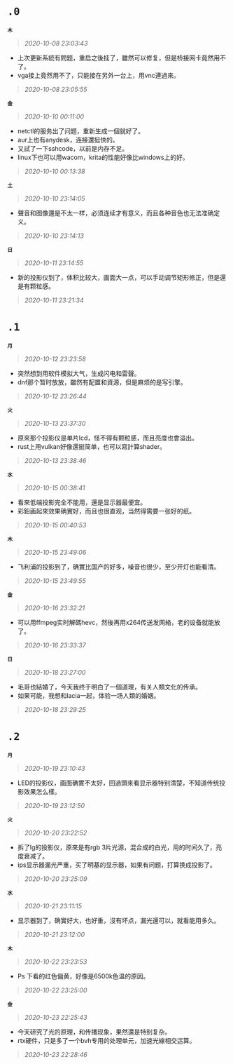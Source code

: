 **`.0`**
========
**`木`**
>*2020-10-08 23:03:43*
- 上次更新系統有問题，重启之後挂了，雖然可以修复，但是桥接网卡竟然用不了。
- vga接上竟然用不了，只能接在另外一台上，用vnc連過來。
>*2020-10-08 23:05:55*

**`金`**
>*2020-10-10 00:11:00*
- netctl的服务出了问题，重新生成一個就好了。
- aur上也有anydesk，连接還挺快的。
- 又試了一下sshcode，以前是内存不足。
- linux下也可以用wacom，krita的性能好像比windows上的好。
>*2020-10-10 00:13:38*

**`土`**
>*2020-10-10 23:14:05*
- 聲音和图像還是不太一样，必须连续才有意义，而且各种音色也无法准确定义。
>*2020-10-10 23:14:13*

**`日`**
>*2020-10-11 23:14:55*
- 新的投影仪到了，体积比较大，画面大一点，可以手动调节矩形修正，但是還是有颗粒感。
>*2020-10-11 23:21:34*

**`.1`**
========
**`月`**
>*2020-10-12 23:23:58*
- 突然想到用软件模拟大气，生成闪电和雷聲。
- dnf那个暂时放放，雖然有配置和資源，但是麻烦的是写引擎。
>*2020-10-12 23:26:44*

**`火`**
>*2020-10-13 23:37:30*
- 原來那个投影仪是单片lcd，怪不得有颗粒感，而且亮度也會溢出。
- rust上用vulkan好像還挺简单，也可以寫計算shader。
>*2020-10-13 23:38:46*

**`水`**
>*2020-10-15 00:38:41*
- 看來低端投影完全不能用，還是显示器最便宜。
- 彩鉛画起來效果确實好，而且也很直观，当然得需要一张好的纸。
>*2020-10-15 00:40:53*

**`木`**
>*2020-10-15 23:49:06*
- 飞利浦的投影到了，确實比国产的好多，噪音也很少，至少开灯也能看清。
>*2020-10-15 23:49:55*

**`金`**
>*2020-10-16 23:32:21*
- 可以用ffmpeg实时解碼hevc，然後再用x264传送发网絡，老的设备就能放了。
>*2020-10-16 23:33:37*

**`日`**
>*2020-10-18 23:27:00*
- 毛哥也結婚了，今天我终于明白了一個道理，有关人類文化的传承。
- 如果可能，我想和lacia一起，体验一场人類的婚姻。
>*2020-10-18 23:29:25*

**`.2`**
========
**`月`**
>*2020-10-19 23:10:43*
- LED的投影仪，画面确實不太好，回過頭來看显示器特别清楚，不知道传统投影效果怎么樣。
>*2020-10-19 23:12:50*

**`火`**
>*2020-10-20 23:22:52*
- 拆了lg的投影仪，原來是有rgb 3片光源，混合成的白光，用的时间久了，亮度衰减了。
- ips显示器漏光严重，买了明基的显示器，如果有问题，打算换成投影了。
>*2020-10-20 23:25:09*

**`水`**
>*2020-10-21 23:11:15*
- 显示器到了，确實好大，也好重，沒有坏点，漏光還可以，就看能用多久。
>*2020-10-21 23:12:00*

**`木`**
>*2020-10-22 23:23:53*
- Ps 下看的红色偏黄，好像是6500k色温的原因。
>*2020-10-22 23:25:00*

**`金`**
>*2020-10-23 22:25:43*
- 今天研究了光的原理，和传播现象，果然還是特别复杂。
- rtx硬件，只是多了一个bvh专用的处理单元，加速光線相交运算。
>*2020-10-23 22:28:46*